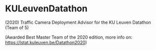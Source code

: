 # KULeuvenDatathon
(2020) Traffic Camera Deployment Advisor for the KU Leuven Datathon (Team of 5)

(Awarded Best Master Team of the 2020 edition, more info on: https://lstat.kuleuven.be/Datathon2020)
